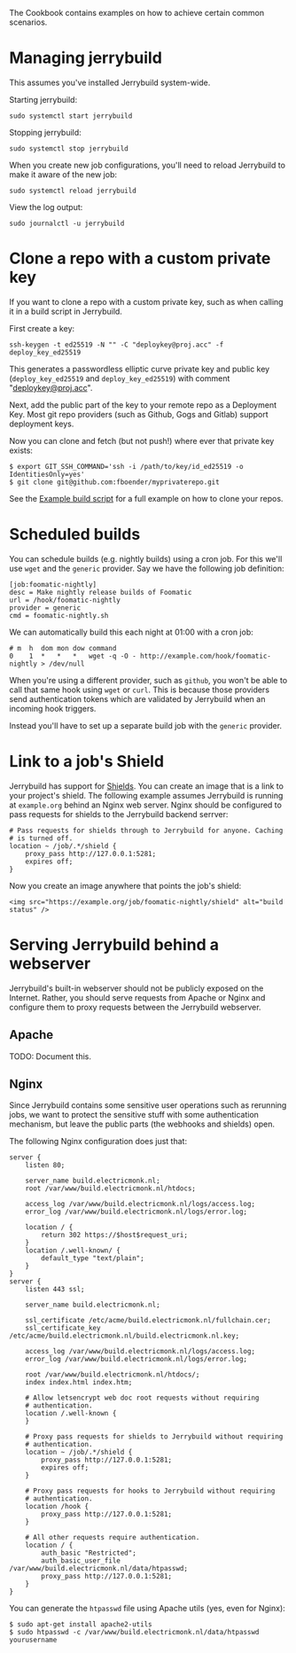 The Cookbook contains examples on how to achieve certain common scenarios.

# Managing jerrybuild

This assumes you've installed Jerrybuild system-wide.

Starting jerrybuild:

    sudo systemctl start jerrybuild

Stopping jerrybuild:

    sudo systemctl stop jerrybuild

When you create new job configurations, you'll need to reload Jerrybuild to
make it aware of the new job:

    sudo systemctl reload jerrybuild

View the log output:

    sudo journalctl -u jerrybuild

# Clone a repo with a custom private key

If you want to clone a repo with a custom private key, such as when calling it
in a build script in Jerrybuild.

First create a key:

    ssh-keygen -t ed25519 -N "" -C "deploykey@proj.acc" -f deploy_key_ed25519

This generates a passwordless elliptic curve private key and public key
(`deploy_key_ed25519` and `deploy_key_ed25519`) with comment
"deploykey@proj.acc".

Next, add the public part of the key to your remote repo as a Deployment Key.
Most git repo providers (such as Github, Gogs and Gitlab) support deployment
keys.

Now you can clone and fetch (but not push!) where ever that private key
exists:

    $ export GIT_SSH_COMMAND='ssh -i /path/to/key/id_ed25519 -o IdentitiesOnly=yes'
    $ git clone git@github.com:fboender/myprivaterepo.git

See the [Example build
script](https://github.com/fboender/jerrybuild/blob/master/example/work_dir/example.sh)
for a full example on how to clone your repos.


# Scheduled builds

You can schedule builds (e.g. nightly builds) using a cron job. For this we'll
use `wget` and the `generic` provider. Say we have the following job
definition:

    [job:foomatic-nightly]
    desc = Make nightly release builds of Foomatic
    url = /hook/foomatic-nightly
    provider = generic
    cmd = foomatic-nightly.sh

We can automatically build this each night at 01:00 with a cron job:

    # m  h  dom mon dow command
    0    1  *   *   *   wget -q -O - http://example.com/hook/foomatic-nightly > /dev/null

When you're using a different provider, such as `github`, you won't be able to
call that same hook using `wget` or `curl`. This is because those providers
send authentication tokens which are validated by Jerrybuild when an incoming
hook triggers.

Instead you'll have to set up a separate build job with the `generic`
provider.


# Link to a job's Shield

Jerrybuild has support for [Shields](https://www.shields.io/). You can create
an image that is a link to your project's shield. The following example
assumes Jerrybuild is running at `example.org` behind an Nginx web server.
Nginx should be configured to pass requests for shields to the Jerrybuild
backend serrver:

    # Pass requests for shields through to Jerrybuild for anyone. Caching
    # is turned off.
    location ~ /job/.*/shield {
        proxy_pass http://127.0.0.1:5281;
        expires off;
    }

Now you create an image anywhere that points the job's shield:

    <img src="https://example.org/job/foomatic-nightly/shield" alt="build
    status" />


# Serving Jerrybuild behind a webserver

Jerrybuild's built-in webserver should not be publicly exposed on the
Internet. Rather, you should serve requests from Apache or Nginx and configure
them to proxy requests between the Jerrybuild webserver.

## Apache

TODO: Document this.

## Nginx

Since Jerrybuild contains some sensitive user operations such as rerunning
jobs, we want to protect the sensitive stuff with some authentication
mechanism, but leave the public parts (the webhooks and shields) open.

The following Nginx configuration does just that:

    server {
        listen 80;

        server_name build.electricmonk.nl;
        root /var/www/build.electricmonk.nl/htdocs;

        access_log /var/www/build.electricmonk.nl/logs/access.log;
        error_log /var/www/build.electricmonk.nl/logs/error.log;

        location / {
            return 302 https://$host$request_uri;
        }
        location /.well-known/ {
            default_type "text/plain";
        }
    }
    server {
        listen 443 ssl;

        server_name build.electricmonk.nl;

        ssl_certificate /etc/acme/build.electricmonk.nl/fullchain.cer;
        ssl_certificate_key /etc/acme/build.electricmonk.nl/build.electricmonk.nl.key;

        access_log /var/www/build.electricmonk.nl/logs/access.log;
        error_log /var/www/build.electricmonk.nl/logs/error.log;

        root /var/www/build.electricmonk.nl/htdocs/;
        index index.html index.htm;

        # Allow letsencrypt web doc root requests without requiring
        # authentication.
        location /.well-known {
        }

        # Proxy pass requests for shields to Jerrybuild without requiring
        # authentication.
        location ~ /job/.*/shield {
            proxy_pass http://127.0.0.1:5281;
            expires off;
        }

        # Proxy pass requests for hooks to Jerrybuild without requiring
        # authentication.
        location /hook {
            proxy_pass http://127.0.0.1:5281;
        }

        # All other requests require authentication.
        location / {
            auth_basic "Restricted";
            auth_basic_user_file /var/www/build.electricmonk.nl/data/htpasswd;
            proxy_pass http://127.0.0.1:5281;
        }
    }

You can generate the `htpasswd` file using Apache utils (yes, even for Nginx):

    $ sudo apt-get install apache2-utils
    $ sudo htpasswd -c /var/www/build.electricmonk.nl/data/htpasswd yourusername
